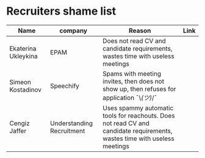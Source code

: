 # Recruiters shame list


| Name | company | Reason | Link |
-------|---------|--------|------|
|   Ekaterina Ukleykina |  EPAM | Does not read CV and candidate requirements, wastes time with useless meetings  |      |
|   Simeon Kostadinov |  Speechify | Spams with meeting invites, then does not show up, then refuses for application  ¯\\_(ツ)_/¯  |      |
|   Cengiz Jaffer |  Understanding Recruitment | Uses spammy automatic tools for reachouts. Does not read CV and candidate requirements, wastes time with useless meetings |      |
